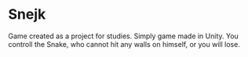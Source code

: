 # Snejk
Game created as a project for studies.
Simply game made in Unity. You controll the Snake, who cannot hit any walls on himself, or you will lose.
